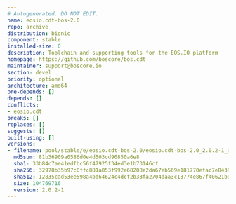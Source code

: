 ```yaml
---
# Autogenerated. DO NOT EDIT.
name: eosio.cdt-bos-2.0
repo: archive
distribution: bionic
component: stable
installed-size: 0
description: Toolchain and supporting tools for the EOS.IO platform
homepage: https://github.com/boscore/bos.cdt
maintainer: support@boscore.io
section: devel
priority: optional
architecture: amd64
pre-depends: []
depends: []
conflicts:
- eosio.cdt
breaks: []
replaces: []
suggests: []
built-using: []
versions:
- filename: pool/stable/e/eosio.cdt-bos-2.0/eosio.cdt-bos-2.0_2.0.2-1_amd64.deb
  md5sum: 81b36909a0586d0e4d503cd96850a6e8
  sha1: 33b84c7ae41edfbc56f47925f34ed3e1b73146cf
  sha256: 32978b35b97c0ffc881a853f992e68208e2da67eb569e181770efac7e84396dc
  sha512: 12835cad53ee598a4bd64624c4dcf2b33fa2704daa3c13774e867f40621b907565e7c28fbd216cf4e9e7efd4088f7e768ba9c8003a2a669f7d2715a68d76e467
  size: 104769716
  version: 2.0.2-1
---
```

